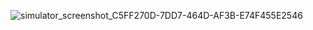 ![simulator_screenshot_C5FF270D-7DD7-464D-AF3B-E74F455E2546](https://github.com/marshallhm1/SwiftFilters/assets/105462702/bbc4ef78-4a28-45c5-81e9-370aea650811)
